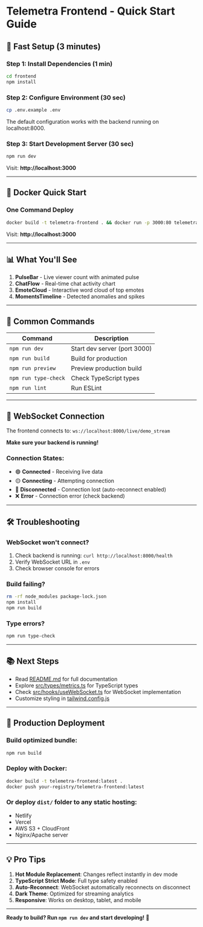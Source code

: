# Telemetra Frontend - Quick Start Guide

## 🚀 Fast Setup (3 minutes)

### Step 1: Install Dependencies (1 min)
```bash
cd frontend
npm install
```

### Step 2: Configure Environment (30 sec)
```bash
cp .env.example .env
```

The default configuration works with the backend running on localhost:8000.

### Step 3: Start Development Server (30 sec)
```bash
npm run dev
```

Visit: **http://localhost:3000**

---

## 🐳 Docker Quick Start

### One Command Deploy
```bash
docker build -t telemetra-frontend . && docker run -p 3000:80 telemetra-frontend
```

Visit: **http://localhost:3000**

---

## 📊 What You'll See

1. **PulseBar** - Live viewer count with animated pulse
2. **ChatFlow** - Real-time chat activity chart
3. **EmoteCloud** - Interactive word cloud of top emotes
4. **MomentsTimeline** - Detected anomalies and spikes

---

## 🔧 Common Commands

| Command | Description |
|---------|-------------|
| `npm run dev` | Start dev server (port 3000) |
| `npm run build` | Build for production |
| `npm run preview` | Preview production build |
| `npm run type-check` | Check TypeScript types |
| `npm run lint` | Run ESLint |

---

## 🔌 WebSocket Connection

The frontend connects to: `ws://localhost:8000/live/demo_stream`

**Make sure your backend is running!**

### Connection States:
- 🟢 **Connected** - Receiving live data
- 🟡 **Connecting** - Attempting connection
- 🔴 **Disconnected** - Connection lost (auto-reconnect enabled)
- ❌ **Error** - Connection error (check backend)

---

## 🛠️ Troubleshooting

### WebSocket won't connect?
1. Check backend is running: `curl http://localhost:8000/health`
2. Verify WebSocket URL in `.env`
3. Check browser console for errors

### Build failing?
```bash
rm -rf node_modules package-lock.json
npm install
npm run build
```

### Type errors?
```bash
npm run type-check
```

---

## 📚 Next Steps

- Read [README.md](./README.md) for full documentation
- Explore [src/types/metrics.ts](./src/types/metrics.ts) for TypeScript types
- Check [src/hooks/useWebSocket.ts](./src/hooks/useWebSocket.ts) for WebSocket implementation
- Customize styling in [tailwind.config.js](./tailwind.config.js)

---

## 🎯 Production Deployment

### Build optimized bundle:
```bash
npm run build
```

### Deploy with Docker:
```bash
docker build -t telemetra-frontend:latest .
docker push your-registry/telemetra-frontend:latest
```

### Or deploy `dist/` folder to any static hosting:
- Netlify
- Vercel
- AWS S3 + CloudFront
- Nginx/Apache server

---

## 💡 Pro Tips

1. **Hot Module Replacement**: Changes reflect instantly in dev mode
2. **TypeScript Strict Mode**: Full type safety enabled
3. **Auto-Reconnect**: WebSocket automatically reconnects on disconnect
4. **Dark Theme**: Optimized for streaming analytics
5. **Responsive**: Works on desktop, tablet, and mobile

---

**Ready to build? Run `npm run dev` and start developing!** 🎉
